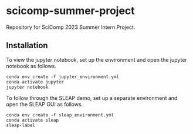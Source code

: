 # scicomp-summer-project

Repository for SciComp 2023 Summer Intern Project.

## Installation

To view the jupyter notebook, set up the environment and open the jupyter notebook as follows. 

```commandline
conda env create -f jupyter_environment.yml
conda activate jupyter
jupyter notebook
```

To follow through the SLEAP demo, set up a separate environment and open the SLEAP GUI as follows. 

```commandline
conda env create -f sleap_environment.yml
conda activate sleap
sleap-label
```
